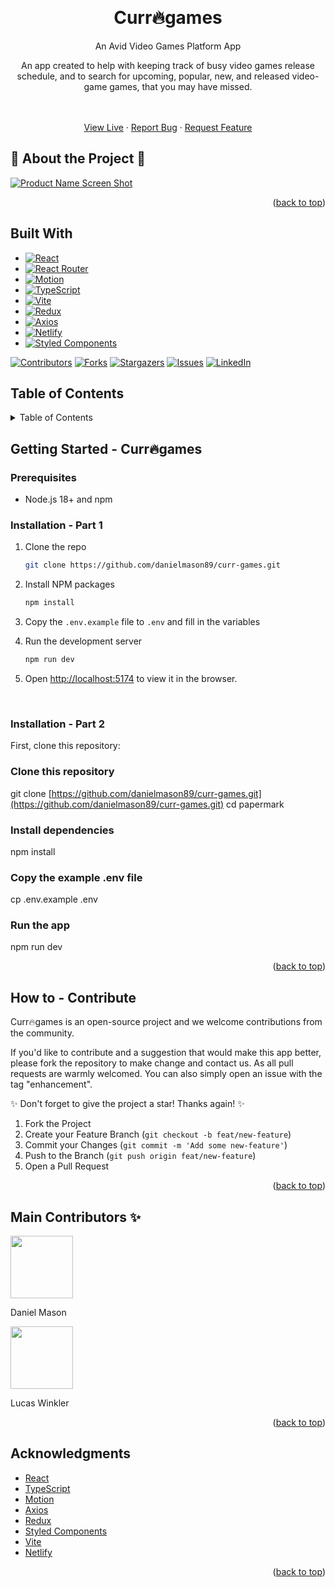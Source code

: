 <!-- Improved compatibility of back to top link: See: https://github.com/othneildrew/Best-README-Template/pull/73 -->

<a id="readme-top"></a>

<!--
*** Thanks for checking out the Best-README-Template. If you have a suggestion
*** that would make this better, please fork the repo and create a pull request
*** or simply open an issue with the tag "enhancement".
*** Don't forget to give the project a star!
*** Thanks again! Now go create something AMAZING! :D
-->

<!-- PROJECT SHIELDS -->
<!--
*** I'm using markdown "reference style" links for readability.
*** Reference links are enclosed in brackets [ ] instead of parentheses ( ).
*** See the bottom of this document for the declaration of the reference variables
*** for contributors-url, forks-url, etc. This is an optional, concise syntax you may use.
*** https://www.markdownguide.org/basic-syntax/#reference-style-links
-->

<br />
<div align="center">
<h1 align="center">Curr🔥games</h1>

  <div align="center">
    <p>An Avid Video Games Platform App</p>
    <p>An app created to help with keeping track of busy video games release schedule, and to search for upcoming, popular, new, and released video-game games, that you may have missed.  
    </div>
    <br />
    <br />
    <a href="https://curr-games.netlify.app/">View Live</a>
    &middot;
    <a href="https://github.com/danielmason89/curr-games/issues/new?labels=bug&template=bug-report---.md">Report Bug</a>
    &middot;
    <a href="https://github.com/danielmason89/curr-games/issues/new?labels=enhancement&template=feature-request---.md">Request Feature</a>
  </p>
</div>

## 🚀 About the Project 🚀

[![Product Name Screen Shot][product-screenshot]](https://curr-games.netlify.app/)

<p align="right">(<a href="#readme-top">back to top</a>)</p>

## Built With

- [![React][React.js]][React-url]
- [![React Router][React Router]][React Router-url]
- [![Motion][Motion]][Motion-url]
- [![TypeScript][TypeScript]][TypeScript-url]
- [![Vite][Vite]][Vite-url]
- [![Redux][Redux]][Redux-url]
- [![Axios][Axios]][Axios-url]
- [![Netlify][Netlify]][Netlify-url]
- [![Styled Components][Styled Components]][Styled Components-url]

[![Contributors][contributors-shield]][contributors-url]
[![Forks][forks-shield]][forks-url]
[![Stargazers][stars-shield]][stars-url]
[![Issues][issues-shield]][issues-url]
[![LinkedIn][linkedin-shield]][linkedin-url]

## Table of Contents

<!-- TABLE OF CONTENTS -->
<details>
  <summary>Table of Contents</summary>
  <ol>
    <li>
      <a href="#about-the-project">About The Project</a>
      <ul>
        <li><a href="#built-with">Built With</a></li>
      </ul>
    </li>
    <li>
      <a href="#getting-started">Getting Started</a>
      <ul>
        <li><a href="#prerequisites">Prerequisites</a></li>
        <li><a href="#installation">Installation</a></li>
      </ul>
    </li>
    <li><a href="#contribute">Contributing</a></li>
    <li><a href="#acknowledgments">Acknowledgments</a></li>
  </ol>
</details>

<!-- GETTING STARTED -->

## Getting Started - Curr🔥games

<h3>Prerequisites</h3>

- Node.js 18+ and npm

### Installation - Part 1
1. Clone the repo
   ```sh
   git clone https://github.com/danielmason89/curr-games.git
   ```
2. Install NPM packages
   ```sh
   npm install
   ```
3. Copy the `.env.example` file to `.env` and fill in the variables

4. Run the development server

   ```sh
   npm run dev
   ```

5. Open [http://localhost:5174](http://localhost:5174) to view it in the browser.

<br/>

### Installation - Part 2

First, clone this repository:

<!-- start:code block -->
### Clone this repository
git clone [https://github.com/danielmason89/curr-games.git](https://github.com/danielmason89/curr-games.git)
cd papermark

### Install dependencies
npm install

### Copy the example .env file
cp .env.example .env

### Run the app
npm run dev
<!-- end:code block -->

<p align="right">(<a href="#readme-top">back to top</a>)</p>

<!-- CONTRIBUTE -->

## How to - Contribute

Curr🔥games is an open-source project and we welcome contributions from the community.

If you'd like to contribute and a suggestion that would make this app better, please fork the repository to make change and contact us. As all pull requests are warmly welcomed.
You can also simply open an issue with the tag "enhancement".

✨ Don't forget to give the project a star! Thanks again! ✨

1. Fork the Project
2. Create your Feature Branch (`git checkout -b feat/new-feature`)
3. Commit your Changes (`git commit -m 'Add some new-feature'`)
4. Push to the Branch (`git push origin feat/new-feature`)
5. Open a Pull Request

<p align="right">(<a href="#readme-top">back to top</a>)</p>

## Main Contributors ✨

<div>
  <img src="https://avatars.githubusercontent.com/u/77700361?v=4" width="100" height="100" />
  <p>Daniel Mason</p>
  <img src="https://avatars.githubusercontent.com/u/43054519?v=4" width="100" height="100" />
  <p>Lucas Winkler</p>
</div>

<p align="right">(<a href="#readme-top">back to top</a>)</p>

<!-- ACKNOWLEDGMENTS -->

## Acknowledgments

- [React](https://react.dev/)
- [TypeScript](https://www.typescriptlang.org/)
- [Motion](https://motion.dev/)
- [Axios](https://axios-http.com/)
- [Redux](https://redux.js.org/)
- [Styled Components](https://styled-components.com/)
- [Vite](https://vite.dev/)
- [Netlify](https://www.netlify.com/)

<p align="right">(<a href="#readme-top">back to top</a>)</p>

<!-- MARKDOWN LINKS & IMAGES -->
<!-- https://www.markdownguide.org/basic-syntax/#reference-style-links -->

[contributors-shield]: https://img.shields.io/github/contributors/danielmason89/curr-games.svg?style=for-the-badge
[contributors-url]: https://github.com/danielmason89/curr-games/graphs/contributors
[forks-shield]: https://img.shields.io/github/forks/danielmason89/curr-games.svg?style=for-the-badge
[forks-url]: https://github.com/danielmason89/curr-games/network/members
[stars-shield]: https://img.shields.io/github/stars/danielmason89/curr-games.svg?style=for-the-badge
[stars-url]: https://github.com/danielmason89/curr-games/stargazers
[issues-shield]: https://img.shields.io/github/issues/danielmason89/curr-games.svg?style=for-the-badge
[issues-url]: https://github.com/danielmason89/curr-games/issues
[license-shield]: https://img.shields.io/github/license/danielmason89/curr-games.svg?style=for-the-badge
[license-url]: https://github.com/danielmason89/curr-games/blob/master/LICENSE.txt
[linkedin-shield]: https://img.shields.io/badge/-LinkedIn-black.svg?style=for-the-badge&logo=linkedin&colorB=555
[linkedin-url]: https://www.linkedin.com/in/daniel-mason-dev/
[product-screenshot]: images/screenshot.png
[Next.js]: https://img.shields.io/badge/next.js-000000?style=for-the-badge&logo=nextdotjs&logoColor=white
[Next-url]: https://nextjs.org/
[React.js]: https://img.shields.io/badge/React-20232A?style=for-the-badge&logo=react&logoColor=61DAFB
[React-url]: https://reactjs.org/
[Vercel-url]: https://vercel.com/
[TypeScript]: https://img.shields.io/badge/TypeScript-3178C6?logo=typescript&logoColor=fff
[TypeScript-url]: https://www.typescriptlang.org/
[React Router]: https://img.shields.io/badge/React%20Router-CA4245?logo=reactrouter&logoColor=fff&style=flat
[React Router-url]: https://reactrouter.com/
[Vite]: https://img.shields.io/badge/Vite-646CFF?logo=vite&logoColor=fff&style=flat
[Vite-url]: https://vite.dev/
[Motion]: https://img.shields.io/badge/Framer-05F?logo=framer&logoColor=fff&style=flat
[Motion-url]: https://motion.dev/
[Vite]: https://img.shields.io/badge/Vite-646CFF?logo=vite&logoColor=fff&style=flat
[Vite-url]: https://vite.dev/
[Redux]: https://img.shields.io/badge/Redux-764ABC?logo=redux&logoColor=fff&style=flat
[Redux-url]: https://redux.js.org/
[Axios]: https://img.shields.io/badge/Axios-5A29E4?logo=axios&logoColor=fff&style=flat
[Axios-url]: https://axios-http.com/
[Styled Components]: https://img.shields.io/badge/styled--components-DB7093?logo=styledcomponents&logoColor=fff&style=flat
[Styled Components-url]: https://styled-components.com/
[Netlify]: https://img.shields.io/badge/Netlify-00C7B7?logo=netlify&logoColor=fff&style=flat
[Netlify-url]: https://www.netlify.com/
